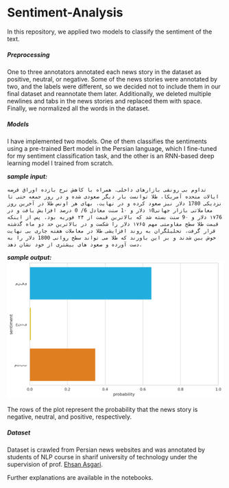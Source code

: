 # Sentiment-Analysis

In this repository, we applied two models to classify the sentiment of the text.
##### Preprocessing
One to three annotators annotated each news story in the dataset as positive, neutral, or negative. Some of the news stories were annotated by two, and the labels were different, so we decided not to include them in our final dataset and reannotate them later. Additionally, we deleted multiple newlines and tabs in the news stories and replaced them with space. Finally, we normalized all the words in the dataset.

##### Models
I have implemented two models. One of them classifies the sentiments using a pre-trained Bert model in the Persian language, which I fine-tuned for my sentiment classification task, and the other is an RNN-based deep learning model I trained from scratch. 

***sample input:***

```
تداوم بی رونقی بازارهای داخلی. همراه با کاهش نرخ بازده اوراق قرضه ایالات متحده آمریکا، طلا توانست بار دیگر صعودی شده و در روز جمعه حتی تا نزدیکی 1780 دلار نیز صعود کرده و در نهایت، بهای هر اونس طلا در آخرین روز معاملاتی بازار جهانی۱0 دلار و 1۰ سنت معادل 6/ 0 درصد افزایش یافت و در ۱۷76 دلار و 9۰ سنت بسته شد که بالاترین قیمت از ۲۴ فوریه بود. پس از اینکه قیمت طلا سطح مقاومتی مهم ۱۷۶۵ دلار را شکست و در بالاترین حد دو ماه گذشته قرار گرفت، تحلیلگران به روند افزایشی طلا در معاملات هفته جاری بی نهایت خوش بین شدند و بر این باورند که طلا می تواند سطح روانی 1800 دلار را به دست آورده و صعود های بیشتری از خود نشان دهد.

```
***sample output:***
![Negative](https://github.com/arashasg/Sentiment-Analysis/blob/main/img/index.png?raw=true)

The rows of the plot represent the probability that the news story is negative, neutral, and positive, respectively.

##### Dataset
Dataset is crawled from Persian news websites and was annotated by students of NLP course in sharif university of technology under the supervision of prof. [Ehsan Asgari](https://scholar.google.com/citations?user=lIVvIFsAAAAJ&hl=en).


Further explanations are available in the notebooks.


